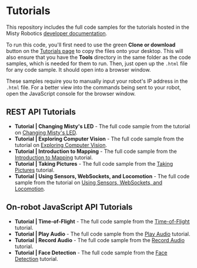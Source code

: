 # Tutorials
This repository includes the full code samples for the tutorials hosted in the Misty Robotics [developer documentation](https://docs.mistyrobotics.com). 

To run this code, you'll first need to use the green __Clone or download__ button on the [Tutorials page](https://github.com/MistyCommunity/Tutorials) to copy the files onto your desktop. This will also ensure that you have the **Tools** directory in the same folder as the code samples, which is needed for them to run. Then, just open up the `.html` file for any code sample. It should open into a browser window. 

These samples require you to manually input your robot's IP address in the `.html` file. For a better view into the commands being sent to your robot, open the JavaScript console for the browser window.

## REST API Tutorials

* __Tutorial | Changing Misty's LED__ - The full code sample from the tutorial on [Changing Misty's LED](https://docs.mistyrobotics.com/docs/skills/remote-command-tutorials/#changing-misty-s-led).
* __Tutorial | Exploring Computer Vision__ - The full code sample from the tutorial on [Exploring Computer Vision](https://docs.mistyrobotics.com/docs/skills/remote-command-tutorials/#exploring-computer-vision). 
* __Tutorial | Introduction to Mapping__ - The full code sample from the [Introduction to Mapping](https://docs.mistyrobotics.com/docs/skills/remote-command-tutorials/#introduction-to-mapping) tutorial.
* __Tutorial | Taking Pictures__ - The full code sample from the [Taking Pictures](https://docs.mistyrobotics.com/docs/skills/remote-command-tutorials/#taking-pictures) tutorial.
* __Tutorial | Using Sensors, WebSockets, and Locomotion__ - The full code sample from the tutorial on [Using Sensors, WebSockets, and Locomotion](https://docs.mistyrobotics.com/docs/skills/remote-command-tutorials/#using-sensors-websockets-and-locomotion).

## On-robot JavaScript API Tutorials

* __Tutorial | Time-of-Flight__ - The full code sample from the [Time-of-Flight](https://docs.mistyrobotics.com/docs/skills/local-skill-tutorials/#time-of-flight) tutorial.
* __Tutorial | Play Audio__ - The full code sample from the [Play Audio](https://docs.mistyrobotics.com/docs/skills/local-skill-tutorials/#play-audio) tutorial.
* __Tutorial | Record Audio__ - The full code sample from the [Record Audio](https://docs.mistyrobotics.com/docs/skills/local-skill-tutorials/#record-audio) tutorial.
* __Tutorial | Face Detection__ - The full code sample from the [Face Detection](https://docs.mistyrobotics.com/docs/skills/local-skill-tutorials/#face-detection) tutorial.